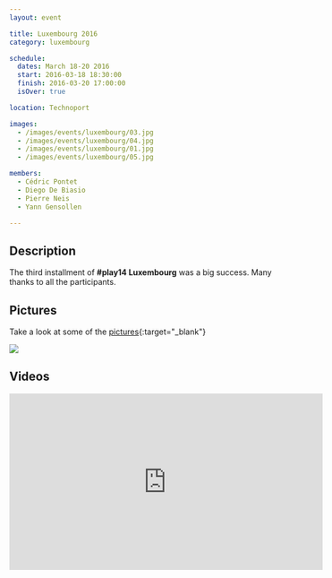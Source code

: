 ```yaml
---
layout: event

title: Luxembourg 2016
category: luxembourg

schedule:
  dates: March 18-20 2016
  start: 2016-03-18 18:30:00
  finish: 2016-03-20 17:00:00
  isOver: true

location: Technoport

images:
  - /images/events/luxembourg/03.jpg
  - /images/events/luxembourg/04.jpg
  - /images/events/luxembourg/01.jpg
  - /images/events/luxembourg/05.jpg

members:
  - Cédric Pontet
  - Diego De Biasio
  - Pierre Neis
  - Yann Gensollen

---
```


## Description
The third installment of **#play14 Luxembourg** was a big success.
Many thanks to all the participants.

## Pictures
Take a look at some of the [pictures](https://goo.gl/photos/XchFrWVz3C47BgD3A){:target="_blank"}

<a href='https://goo.gl/photos/XchFrWVz3C47BgD3A' target="_blank">
  <img src='https://lh3.googleusercontent.com/f4t0-f3FyarG2pKvfffPmKYSN0SDq9LlpA0pTgmG2z0RKynM6mSieiIOd4Et7UKUQOFQUNcpB3Sw1_idFHJJ_BjdlzPS1Rf69NRBOH-CREDUwgA8kTLFB1No7gZPSNtV--Qczw' />
</a>


## Videos

<iframe width="560" height="315" src="https://www.youtube.com/embed/videoseries?list=PL6VQoC829PV1CY0-csEDYiaT-2pnsMzeU" frameborder="0" allowfullscreen></iframe>
